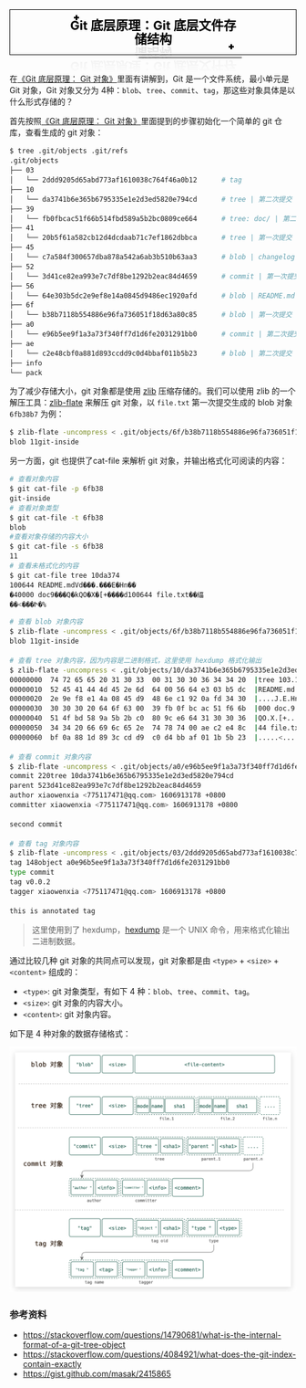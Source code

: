 <h1 style="margin-top: 30px; margin-bottom: 15px; padding: 0px 100px; font-size: 22px; text-align: center; position: relative; font-weight: bold; color: black; line-height: 1.1em; padding-top: 12px; padding-bottom: 12px; margin: 70px 30px 30px; border: 1px solid #000; width: 60%; margin: 0 auto" data-id="heading-2"><span style="float: left; display: block; width: 0%; border-top: 1px solid #000; height: 1px; line-height: 1px; margin-left: -5px; margin-top: -17px;"> </span><span class="prefix" style="display: block; width: 3px; margin: 0 0 0 5%; height: 3px; line-height: 3px; overflow: hidden; background-color: #000; box-shadow: 3px 0 #000, 0 3px #000, -3px 0 #000, 0 -3px #000;"></span><span class="content" style="display: block; -webkit-box-reflect: below 0em -webkit-gradient(linear,left top,left bottom, from(rgba(0,0,0,0)),to(rgba(255,255,255,0.1)));">Git 底层原理：Git 底层文件存储结构</span><span class="suffix" style="display: block; width: 3px; margin: 0 0 0 95%; height: 3px; line-height: 3px; overflow: hidden; background-color: #000; box-shadow: 3px 0 #000, 0 3px #000, -3px 0 #000, 0 -3px #000;"></span><span style="float: right; display: block; width: 60%; border-bottom: 1px solid #000; height: 1px; line-height: 1px; margin-right: -5px; margin-top: 16px;"> </span></h1>
<br />


在[《Git 底层原理： Git 对象》](./git-internal.1.md)里面有讲解到，Git 是一个文件系统，最小单元是 Git 对象，Git 对象又分为 4种：`blob`、`tree`、`commit`、`tag`，那这些对象具体是以什么形式存储的？

首先按照[《Git 底层原理： Git 对象》](./git-internal.1.md)里面提到的步骤初始化一个简单的 git 仓库，查看生成的 git 对象：

```bash
$ tree .git/objects .git/refs
.git/objects
├── 03
│   └── 2ddd9205d65abd773af1610038c764f46a0b12      # tag
├── 10
│   └── da3741b6e365b6795335e1e2d3ed5820e794cd      # tree | 第二次提交
├── 39
│   └── fb0fbcac51f66b514fbd589a5b2bc0809ce664      # tree: doc/ | 第二次提交
├── 41
│   └── 20b5f61a582cb12d4dcdaab71c7ef1862dbbca      # tree | 第一次提交
├── 45
│   └── c7a584f300657dba878a542a6ab3b510b63aa3      # blob | changelog
├── 52
│   └── 3d41ce82ea993e7c7df8be1292b2eac84d4659      # commit | 第一次提交
├── 56
│   └── 64e303b5dc2e9ef8e14a0845d9486ec1920afd      # blob | README.md
├── 6f
│   └── b38b7118b554886e96fa736051f18d63a80c85      # blob | 第一次提交 | file.txt
├── a0
│   └── e96b5ee9f1a3a73f340ff7d1d6fe2031291bb0      # commit | 第二次提交
├── ae
│   └── c2e48cbf0a881d893ccdd9c0d4bbaf011b5b23      # blob | 第二次提交 | file.txt
├── info
└── pack
```

为了减少存储大小，git 对象都是使用 [zlib](http://zlib.net/) 压缩存储的。我们可以使用 zlib 的一个解压工具：[zlib-flate](http://manpages.ubuntu.com/manpages/trusty/man1/zlib-flate.1.html) 来解压 git 对象，以 `file.txt` 第一次提交生成的 blob 对象 `6fb38b7` 为例：

```bash
$ zlib-flate -uncompress < .git/objects/6f/b38b7118b554886e96fa736051f18d63a80c85
blob 11git-inside
```

另一方面，git 也提供了cat-file 来解析 git 对象，并输出格式化可阅读的内容：

```bash
# 查看对象内容
$ git cat-file -p 6fb38
git-inside
# 查看对象类型
$ git cat-file -t 6fb38
blob
#查看对象存储的内容大小
$ git cat-file -s 6fb38
11
# 查看未格式化的内容
$ git cat-file tree 10da374
100644 README.mdVd���.���E�Hn��
�40000 doc9���Q�kQO�X�[+����d100644 file.txt��䌿
��<���Ի�%
```

```bash
# 查看 blob 对象内容
$ zlib-flate -uncompress < .git/objects/6f/b38b7118b554886e96fa736051f18d63a80c85
blob 11git-inside

# 查看 tree 对象内容，因为内容是二进制格式，这里使用 hexdump 格式化输出
$ zlib-flate -uncompress < .git/objects/10/da3741b6e365b6795335e1e2d3ed5820e794cd | hexdump -C
00000000  74 72 65 65 20 31 30 33  00 31 30 30 36 34 34 20  |tree 103.100644 |
00000010  52 45 41 44 4d 45 2e 6d  64 00 56 64 e3 03 b5 dc  |README.md.Vd....|
00000020  2e 9e f8 e1 4a 08 45 d9  48 6e c1 92 0a fd 34 30  |....J.E.Hn....40|
00000030  30 30 30 20 64 6f 63 00  39 fb 0f bc ac 51 f6 6b  |000 doc.9....Q.k|
00000040  51 4f bd 58 9a 5b 2b c0  80 9c e6 64 31 30 30 36  |QO.X.[+....d1006|
00000050  34 34 20 66 69 6c 65 2e  74 78 74 00 ae c2 e4 8c  |44 file.txt.....|
00000060  bf 0a 88 1d 89 3c cd d9  c0 d4 bb af 01 1b 5b 23  |.....<........[#|

# 查看 commit 对象内容
$ zlib-flate -uncompress < .git/objects/a0/e96b5ee9f1a3a73f340ff7d1d6fe2031291bb0
commit 220tree 10da3741b6e365b6795335e1e2d3ed5820e794cd
parent 523d41ce82ea993e7c7df8be1292b2eac84d4659
author xiaowenxia <775117471@qq.com> 1606913178 +0800
committer xiaowenxia <775117471@qq.com> 1606913178 +0800

second commit

# 查看 tag 对象内容
$ zlib-flate -uncompress < .git/objects/03/2ddd9205d65abd773af1610038c764f46a0b12
tag 148object a0e96b5ee9f1a3a73f340ff7d1d6fe2031291bb0
type commit
tag v0.0.2
tagger xiaowenxia <775117471@qq.com> 1606913178 +0800

this is annotated tag
```
> 这里使用到了 hexdump，[hexdump](https://www.man7.org/linux/man-pages/man1/hexdump.1.html) 是一个 UNIX 命令，用来格式化输出二进制数据。

通过比较几种 git 对象的共同点可以发现，git 对象都是由 `<type>` + `<size>` + `<content>` 组成的：
* `<type>`: git 对象类型，有如下 4 种：`blob`、`tree`、`commit`、`tag`。
* `<size>`: git 对象的内容大小。
* `<content>`: git 对象内容。

如下是 4 种对象的数据存储格式：

![](git-internal.1.png)


### 参考资料

* https://stackoverflow.com/questions/14790681/what-is-the-internal-format-of-a-git-tree-object
* https://stackoverflow.com/questions/4084921/what-does-the-git-index-contain-exactly
* https://gist.github.com/masak/2415865